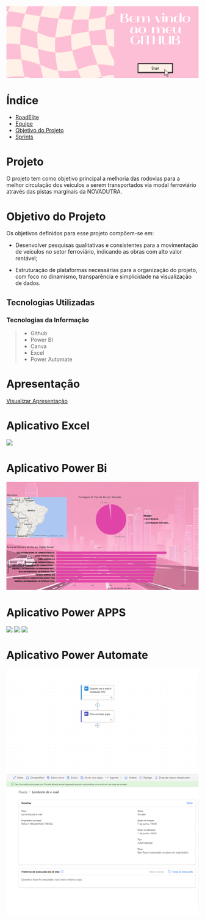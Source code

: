 
<img src="bem vindo.png">
</p>




# Índice

* [RoadElite](#Road-Elite)
* [Equipe](#equipe)
* [Objetivo do Projeto](#objetivo-do-projeto)
* [Sprints](#sprints)

# Projeto
O projeto tem como objetivo principal a melhoria das rodovias para a melhor circulação dos veículos a serem transportados via modal ferroviário através das pistas marginais da NOVADUTRA.

# Objetivo do Projeto
Os objetivos definidos para esse projeto compõem-se em: 

* Desenvolver pesquisas qualitativas e consistentes para a movimentação de veículos no setor ferroviário, indicando as obras com alto valor rentável;

* Estruturação de plataformas necessárias para a organização do projeto, com foco no dinamismo, transparência e simplicidade na visualização de dados.

## Tecnologias Utilizadas

 ### Tecnologias da Informação
 > * Github
 > * Power BI
>  * Canva
>  * Excel
>  * Power Automate

# Apresentação
[Visualizar Apresentação](https://www.canva.com/design/DAF9oEJCaGw/r62kdMSI29MhuIPTHS4YKw/edit?utm_content=DAF9oEJCaGw&utm_campaign=designshare&utm_medium=link2&utm_source=sharebutton)

# Aplicativo Excel

<img src="excel.png">


# Aplicativo Power Bi

<img src="power bi.png">


# Aplicativo Power APPS

 <img src="pag 1.png">

<img src="pag 2.png">

<img src="pag 3.png">


# Aplicativo Power Automate

 <img src="automate.png">

<img src="tela automate.png">

<!-- ## Obrigado por acessar nosso GitHub! :sparkles: -->
<p align="center">
<img alt=" />
</p>
